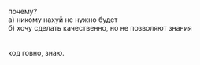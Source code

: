 почему? <br>
а) никому нахуй не нужно будет <br> 
б) хочу сделать качественно, но не позволяют знания <br>
<br><br>
код говно, знаю.
